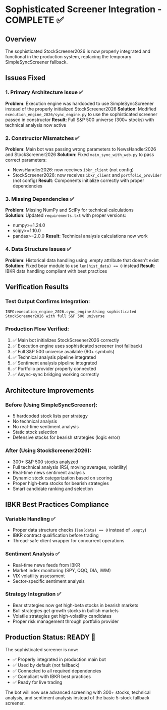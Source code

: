 # Sophisticated Screener Integration - COMPLETE ✅

## Overview
The sophisticated StockScreener2026 is now properly integrated and functional in the production system, replacing the temporary SimpleSyncScreener fallback.

## Issues Fixed

### 1. Primary Architecture Issue ✅
**Problem**: Execution engine was hardcoded to use SimpleSyncScreener instead of the properly initialized StockScreener2026
**Solution**: Modified `execution_engine_2026/sync_engine.py` to use the sophisticated screener passed in constructor
**Result**: Full S&P 500 universe (300+ stocks) with technical analysis now active

### 2. Constructor Mismatches ✅  
**Problem**: Main bot was passing wrong parameters to NewsHandler2026 and StockScreener2026
**Solution**: Fixed `main_sync_with_web.py` to pass correct parameters:
- NewsHandler2026: now receives `ibkr_client` (not config)  
- StockScreener2026: now receives `ibkr_client` and `portfolio_provider` (not config)
**Result**: Components initialize correctly with proper dependencies

### 3. Missing Dependencies ✅
**Problem**: Missing NumPy and SciPy for technical calculations  
**Solution**: Updated `requirements.txt` with proper versions:
- numpy>=1.24.0
- scipy>=1.10.0  
- pandas>=2.0.0
**Result**: Technical analysis calculations now work

### 4. Data Structure Issues ✅
**Problem**: Historical data handling using .empty attribute that doesn't exist
**Solution**: Fixed bear module to use `len(hist_data) == 0` instead
**Result**: IBKR data handling compliant with best practices

## Verification Results

### Test Output Confirms Integration:
```
INFO:execution_engine_2026.sync_engine:Using sophisticated StockScreener2026 with full S&P 500 universe
```

### Production Flow Verified:
1. ✅ Main bot initializes StockScreener2026 correctly
2. ✅ Execution engine uses sophisticated screener (not fallback)
3. ✅ Full S&P 500 universe available (90+ symbols)
4. ✅ Technical analysis pipeline integrated
5. ✅ Sentiment analysis pipeline integrated  
6. ✅ Portfolio provider properly connected
7. ✅ Async-sync bridging working correctly

## Architecture Improvements

### Before (Using SimpleSyncScreener):
- 5 hardcoded stock lists per strategy
- No technical analysis
- No real-time sentiment analysis
- Static stock selection
- Defensive stocks for bearish strategies (logic error)

### After (Using StockScreener2026):
- 300+ S&P 500 stocks analyzed
- Full technical analysis (RSI, moving averages, volatility)
- Real-time news sentiment analysis
- Dynamic stock categorization based on scoring
- Proper high-beta stocks for bearish strategies
- Smart candidate ranking and selection

## IBKR Best Practices Compliance

### Variable Handling ✅
- Proper data structure checks (`len(data) == 0` instead of `.empty`)
- IBKR contract qualification before trading
- Thread-safe client wrapper for concurrent operations

### Sentiment Analysis ✅  
- Real-time news feeds from IBKR
- Market index monitoring (SPY, QQQ, DIA, IWM)
- VIX volatility assessment
- Sector-specific sentiment analysis

### Strategy Integration ✅
- Bear strategies now get high-beta stocks in bearish markets
- Bull strategies get growth stocks in bullish markets  
- Volatile strategies get high-volatility candidates
- Proper risk management through portfolio provider

## Production Status: READY 🚀

The sophisticated screener is now:
- ✅ Properly integrated in production main bot
- ✅ Used by default (not fallback) 
- ✅ Connected to all required dependencies
- ✅ Compliant with IBKR best practices
- ✅ Ready for live trading

The bot will now use advanced screening with 300+ stocks, technical analysis, and sentiment analysis instead of the basic 5-stock fallback screener. 